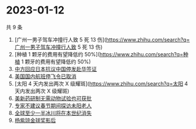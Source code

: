 # 2023-01-12

共 9 条

<!-- BEGIN ZHIHUSEARCH -->
<!-- 最后更新时间 Thu Jan 12 2023 14:12:28 GMT+0800 (China Standard Time) -->
1. [广州一男子驾车冲撞行人致 5 死 13 伤](https://www.zhihu.com/search?q=广州一男子驾车冲撞行人致 5 死 13 伤)
1. [种植 1 颗牙的费用有望降低约 50%](https://www.zhihu.com/search?q=种植 1 颗牙的费用有望降低约 50%)
1. [中方回应日本抗议中国停发赴华签证](https://www.zhihu.com/search?q=中方回应日本抗议中国停发赴华签证)
1. [美国国内航班停飞令已取消](https://www.zhihu.com/search?q=美国国内航班停飞令已取消)
1. [太阳 4 天内发出两次 X 级耀斑](https://www.zhihu.com/search?q=太阳 4 天内发出两次 X 级耀斑)
1. [美新药研制无需动物试验也可获批](https://www.zhihu.com/search?q=美新药研制无需动物试验也可获批)
1. [专家不建议春节期间探访未阳老人](https://www.zhihu.com/search?q=专家不建议春节期间探访未阳老人)
1. [全球至少一半冰川将在本世纪消失](https://www.zhihu.com/search?q=全球至少一半冰川将在本世纪消失)
1. [杨紫琼金球奖影后](https://www.zhihu.com/search?q=杨紫琼金球奖影后)
<!-- END ZHIHUSEARCH -->
